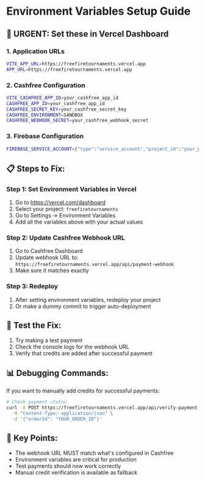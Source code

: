 # Environment Variables Setup Guide

## 🚀 **URGENT: Set these in Vercel Dashboard**

### 1. Application URLs
```bash
VITE_APP_URL=https://freefiretournaments.vercel.app
APP_URL=https://freefiretournaments.vercel.app
```

### 2. Cashfree Configuration
```bash
VITE_CASHFREE_APP_ID=your_cashfree_app_id
CASHFREE_APP_ID=your_cashfree_app_id
CASHFREE_SECRET_KEY=your_cashfree_secret_key
CASHFREE_ENVIRONMENT=SANDBOX
CASHFREE_WEBHOOK_SECRET=your_cashfree_webhook_secret
```

### 3. Firebase Configuration
```bash
FIREBASE_SERVICE_ACCOUNT={"type":"service_account","project_id":"your_project_id",...}
```

## 📋 **Steps to Fix:**

### Step 1: Set Environment Variables in Vercel
1. Go to https://vercel.com/dashboard
2. Select your project: `freefiretournaments`
3. Go to Settings → Environment Variables
4. Add all the variables above with your actual values

### Step 2: Update Cashfree Webhook URL
1. Go to Cashfree Dashboard
2. Update webhook URL to: `https://freefiretournaments.vercel.app/api/payment-webhook`
3. Make sure it matches exactly

### Step 3: Redeploy
1. After setting environment variables, redeploy your project
2. Or make a dummy commit to trigger auto-deployment

## 🔧 **Test the Fix:**

1. Try making a test payment
2. Check the console logs for the webhook URL
3. Verify that credits are added after successful payment

## 📊 **Debugging Commands:**

If you want to manually add credits for successful payments:

```bash
# Check payment status
curl -X POST https://freefiretournaments.vercel.app/api/verify-payment \
  -H "Content-Type: application/json" \
  -d '{"orderId": "YOUR_ORDER_ID"}'
```

## 🎯 **Key Points:**

- The webhook URL MUST match what's configured in Cashfree
- Environment variables are critical for production
- Test payments should now work correctly
- Manual credit verification is available as fallback
